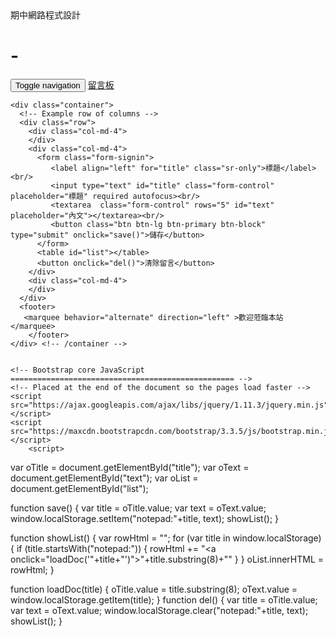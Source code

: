 期中網路程式設計
# -
<!DOCTYPE html>
<html lang="en">
  <head>
    <meta charset="utf-8">
    <meta http-equiv="X-UA-Compatible" content="IE=edge">
    <meta name="viewport" content="width=device-width, initial-scale=1">
    <!-- The above 3 meta tags *must* come first in the head; any other head content must come *after* these tags -->
    <meta name="description" content="">
    <meta name="author" content="">
    <link rel="icon" href="favicon.ico">
    <title>Jumbotron Template for Bootstrap</title>
    <!-- Bootstrap core CSS -->
    <link href="https://maxcdn.bootstrapcdn.com/bootstrap/3.3.5/css/bootstrap.min.css" rel="stylesheet">
    <script src="https://maxcdn.bootstrapcdn.com/bootstrap/3.3.5/css/bootstrap-theme.min.css"></script>
<style>
/* Move down content because we have a fixed navbar that is 50px tall */
body {
  padding-top: 60px;
  padding-bottom: 20px;
  } 
marquee {
  padding-top:80px;
  }

</style>
  </head>

  <body background="CNsdU.jpg"　text="#000000"　link="#0066cc"　vlink="#336600">
    <nav class="navbar navbar-inverse navbar-fixed-top">
      <div class="container">
        <div class="navbar-header">
          <button type="button" class="navbar-toggle collapsed" data-toggle="collapse" data-target="#navbar" aria-expanded="false" aria-controls="navbar">
            <span class="sr-only">Toggle navigation</span>
            <span class="icon-bar"></span>
            <span class="icon-bar"></span>
            <span class="icon-bar"></span>
          </button>
          <a class="navbar-brand" href="#">留言板</a>
        </div>
        <div id="navbar" class="navbar-collapse collapse">
        </div><!--/.navbar-collapse -->
      </div>
    </nav>

    <div class="container">
      <!-- Example row of columns -->
      <div class="row">
        <div class="col-md-4">
        </div>
        <div class="col-md-4">
          <form class="form-signin">
             <label align="left" for="title" class="sr-only">標題</label><br/>
             <input type="text" id="title" class="form-control" placeholder="標題" required autofocus><br/>
             <textarea  class="form-control" rows="5" id="text" placeholder="內文"></textarea><br/>
             <button class="btn btn-lg btn-primary btn-block" type="submit" onclick="save()">儲存</button>
          </form>
          <table id="list"></table>
          <button onclick="del()">清除留言</button>
        </div>
        <div class="col-md-4">
        </div>
      </div> 
      <footer>
       <marquee behavior="alternate" direction="left" >歡迎蒞臨本站</marquee>
        </footer>
    </div> <!-- /container -->


    <!-- Bootstrap core JavaScript
    ================================================== -->
    <!-- Placed at the end of the document so the pages load faster -->
    <script src="https://ajax.googleapis.com/ajax/libs/jquery/1.11.3/jquery.min.js"></script>
    <script src="https://maxcdn.bootstrapcdn.com/bootstrap/3.3.5/js/bootstrap.min.js"></script>
        <script>
var oTitle = document.getElementById("title");
var oText  = document.getElementById("text");
var oList = document.getElementById("list");

function save() {
  var title = oTitle.value;
  var text  = oText.value;
  window.localStorage.setItem("notepad:"+title, text);
  showList();
}

function showList() {
  var rowHtml = "";
  for (var title in window.localStorage) {
    if (title.startsWith("notepad:")) {
      rowHtml += "<tr><td><a onclick=\"loadDoc('"+title+"')\">"+title.substring(8)+"</a></td></tr>"
    }
  }
  oList.innerHTML = rowHtml;
}

function loadDoc(title) {
  oTitle.value = title.substring(8);
  oText.value  = window.localStorage.getItem(title);
}
function del() {
  var title = oTitle.value;
  var text  = oText.value;
  window.localStorage.clear("notepad:"+title, text);
  showList();
}


</script>
  </body>
</html>

